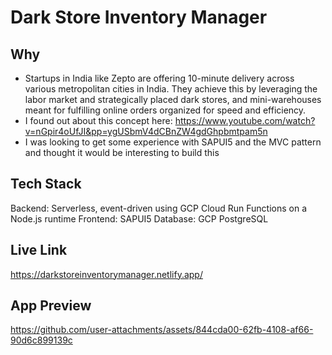 # Dark Store Inventory Manager

## Why
- Startups in India like Zepto are offering 10-minute delivery across various metropolitan cities in India. They achieve this by leveraging the labor market and strategically placed dark stores, and mini-warehouses meant for fulfilling online orders organized for speed and efficiency.
- I found out about this concept here: https://www.youtube.com/watch?v=nGpir4oUfJI&pp=ygUSbmV4dCBnZW4gdGhpbmtpam5n
- I was looking to get some experience with SAPUI5 and the MVC pattern and thought it would be interesting to build this

## Tech Stack
Backend: Serverless, event-driven using GCP Cloud Run Functions on a Node.js runtime
Frontend: SAPUI5
Database: GCP PostgreSQL

## Live Link
https://darkstoreinventorymanager.netlify.app/

## App Preview
https://github.com/user-attachments/assets/844cda00-62fb-4108-af66-90d6c899139c


